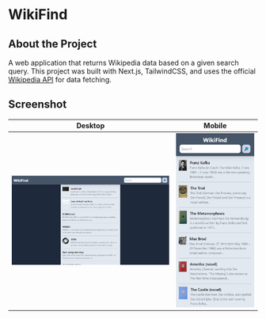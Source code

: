 # WikiFind
## **About the Project**

A web application that returns Wikipedia data based on a given search query. This project was built with Next.js, TailwindCSS, and uses the official [Wikipedia API](https://www.mediawiki.org/wiki/API:Main_page) for data fetching.

## **Screenshot**
| Desktop | Mobile |
|:---:|:---:|
| ![readme_preview](docs/desktop_screenshot.png) | ![readme_preview](docs/mobile_screenshot.png)  |